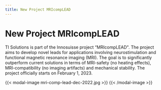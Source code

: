 ```yaml
---
title: New Project MRIcompLEAD
---
```

# New Project MRIcompLEAD

TI Solutions is part of the Innosuisse project “MRIcompLEAD". The project aims to develop novel leads for applications involving neurostimulation and functional magnetic resonance imaging (MRI). The goal is to significantly outperform current solutions in terms of MRI-safety (no heating effects), MRI-compatibility (no imaging artifacts) and mechanical stability. The project officially starts on February 1, 2023.

{{< modal-image mri-comp-lead-dec-2022.jpg >}} {{< /modal-image >}}
